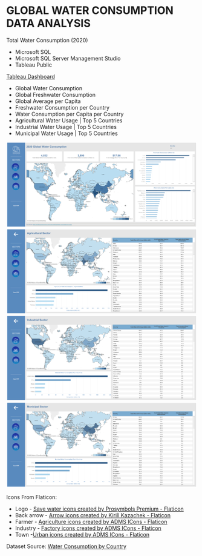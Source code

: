 # GLOBAL WATER CONSUMPTION DATA ANALYSIS

Total Water Consumption (2020)

* Microsoft SQL 
* Microsoft SQL Server Management Studio
* Tableau Public

[Tableau Dashboard](https://public.tableau.com/views/WaterConsumptionDashboard_17388087485490/Agricultural?:language=en-US&:sid=&:redirect=auth&:display_count=n&:origin=viz_share_link)

* Global Water Consumption
* Global Freshwater Consumption
* Global Average per Capita
* Freshwater Consumption per Country
* Water Consumption per Capita per Country
* Agricultural Water Usage | Top 5 Countries
* Industrial Water Usage | Top 5 Countries
* Municipal Water Usage | Top 5 Countries 

![Home](https://github.com/yanraze/Global-Water-Consumption-Data-Analysis/blob/main/Home.png)
![Agriculture](https://github.com/yanraze/Global-Water-Consumption-Data-Analysis/blob/main/Agricultural.png)
![Industry](https://github.com/yanraze/Global-Water-Consumption-Data-Analysis/blob/main/Industrial.png)
![Municipality](https://github.com/yanraze/Global-Water-Consumption-Data-Analysis/blob/main/Municipal.png)

Icons From Flaticon: 
* Logo - <a href="https://www.flaticon.com/free-icons/save-water" title="save water icons">Save water icons created by Prosymbols Premium - Flaticon</a>
* Back arrow - <a href="https://www.flaticon.com/free-icons/arrow" title="arrow icons">Arrow icons created by Kirill Kazachek - Flaticon</a>
* Farmer - <a href="https://www.flaticon.com/free-icons/agriculture" title="agriculture icons">Agriculture icons created by ADMS ICons - Flaticon</a>
* Industry - <a href="https://www.flaticon.com/free-icons/factory" title="factory icons">Factory icons created by ADMS ICons - Flaticon</a>
* Town -<a href="https://www.flaticon.com/free-icons/urban" title="urban icons">Urban icons created by ADMS ICons - Flaticon</a>

Dataset Source: [Water Consumption by Country ](https://worldpopulationreview.com/country-rankings/water-consumption-by-country)
